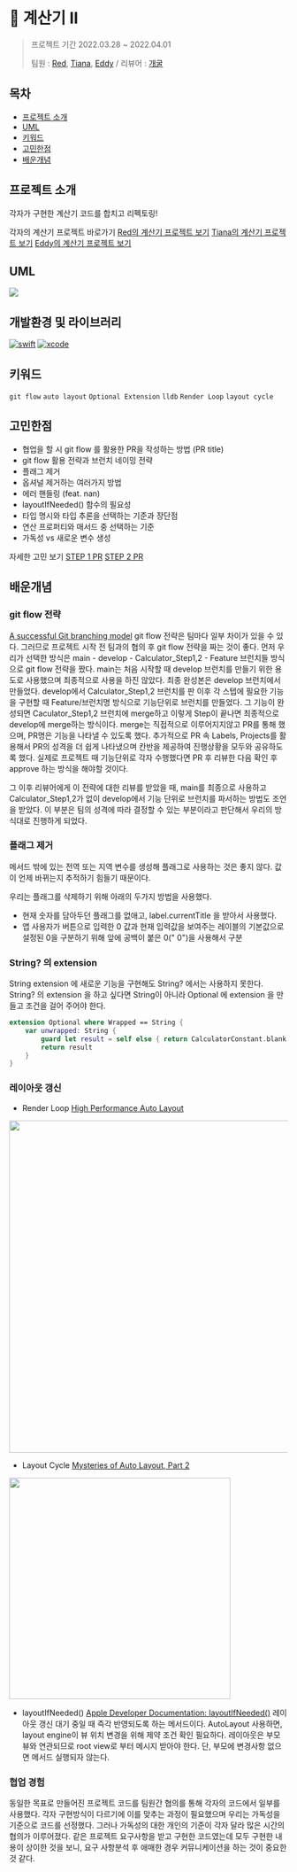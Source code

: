 # 🧮 계산기 II
>프로젝트 기간 2022.03.28 ~ 2022.04.01
>
>팀원 : [Red](https://github.com/cherrishRed), [Tiana](https://github.com/Kim-TaeHyun-A), [Eddy](https://github.com/kimkyunghun3) / 리뷰어 : [개굴](https://github.com/yoo-kie)

## 목차

- [프로젝트 소개](#프로젝트-소개)
- [UML](#UML)
- [키워드](#키워드)
- [고민한점](#고민한점)
- [배운개념](#배운개념)

## 프로젝트 소개
각자가 구현한 계산기 코드를 합치고 리펙토링!

각자의 계산기 프로젝트 바로가기
[Red의 계산기 프로젝트 보기](https://github.com/cherrishRed/ios-calculator-app)
[Tiana의 계산기 프로젝트 보기](https://github.com/Kim-TaeHyun-A/ios-calculator-app)
[Eddy의 계산기 프로젝트 보기](https://github.com/kimkyunghun3/ios-calculator-app/tree/Calculator2_Step1)

## UML
![](https://i.imgur.com/r7K9zbE.png)
## 개발환경 및 라이브러리
[![swift](https://img.shields.io/badge/swift-5.6-orange)]()
[![xcode](https://img.shields.io/badge/Xcode-13.3-blue)]()

## 키워드
`git flow` `auto layout` `Optional Extension` `lldb` `Render Loop` `layout cycle`

## 고민한점
* 협업을 할 시 git flow 를 활용한 PR을 작성하는 방법 (PR title)
* git flow 활용 전략과 브런치 네이밍 전략
* 플래그 제거
* 옵셔널 제거하는 여러가지 방법
* 에러 핸들링 (feat. nan)
* layoutIfNeeded() 함수의 필요성
* 타입 명시와 타입 추론을 선택하는 기준과 장단점
* 연산 프로퍼티와 매서드 중 선택하는 기준
* 가독성 vs 새로운 변수 생성

자세한 고민 보기
[STEP 1 PR](https://github.com/yagom-academy/ios-calculator-app/pull/214)
[STEP 2 PR](https://github.com/yagom-academy/ios-calculator-app/pull/228)

## 배운개념
### git flow 전략 
[A successful Git branching model](https://nvie.com/posts/a-successful-git-branching-model/)
 git flow 전략은 팀마다 일부 차이가 있을 수 있다. 그러므로 프로젝트 시작 전 팀과의 협의 후 git flow 전략을 짜는 것이 좋다.
 먼저 우리가 선택한 방식은 main - develop - Calculator_Step1,2 - Feature 브런치들 방식으로 git flow 전략을 짰다.
 main는 처음 시작할 때 develop 브런치를 만들기 위한 용도로 사용했으며 최종적으로 사용을 하진 않았다. 최종 완성본은 develop 브런치에서 만들었다.
 develop에서 Calculator_Step1,2 브런치를 판 이후 각 스텝에 필요한 기능을 구현할 때 Feature/브런치명 방식으로 기능단위로 브런치를 만들었다.
 그 기능이 완성되면 Caculator_Step1,2 브런치에 merge하고 이렇게 Step이 끝나면 최종적으로 develop에 merge하는 방식이다.
 merge는 직접적으로 이루어지지않고 PR를 통해 했으며, PR명은 기능을 나타낼 수 있도록 했다. 추가적으로 PR 속 Labels, Projects를 활용해서 PR의 성격을 더 쉽게 나타냈으며 칸반을 제공하여 진행상황을 모두와 공유하도록 했다.
 실제로 프로젝트 때 기능단위로 각자 수행했다면 PR 후 리뷰한 다음 확인 후 approve 하는 방식을 해야할 것이다.
 
 그 이후 리뷰어에게 이 전략에 대한 리뷰를 받았을 때, main를 최종으로 사용하고 Calculator_Step1,2가 없이 develop에서 기능 단위로 브런치를 파서하는 방법도 조언을 받았다. 이 부분은 팀의 성격에 따라 결정할 수 있는 부분이라고 판단해서 우리의 방식대로 진행하게 되었다.
 
### 플래그 제거
메서드 밖에 있는 전역 또는 지역 변수를 생성해 플래그로 사용하는 것은 좋지 않다. 값이 언제 바뀌는지 추적하기 힘들기 때문이다. 

우리는 플래그를 삭제하기 위해 아래의 두가지 방법을 사용했다.

* 현재 숫자를 담아두던 플래그를 없애고, label.currentTitle 을 받아서 사용했다. 
* 앱 사용자가 버튼으로 입력한 0 값과 현재 입력값을 보여주는 레이블의 기본값으로 설정된 0을 구분하기 위해 앞에 공백이 붙은 0(" 0")을 사용해서 구분

### String? 의 extension 
String extension 에 새로운 기능을 구현해도 String? 에서는 사용하지 못한다. 
String? 의 extension 을 하고 싶다면 String이 아니라 Optional 에 extension 을 만들고 조건을 걸어 주어야 한다.
```swift
extension Optional where Wrapped == String {
    var unwrapped: String {
        guard let result = self else { return CalculatorConstant.blank }
        return result
    }
}
```
    
### 레이아웃 갱신
* Render Loop
[High Performance Auto Layout](https://developer.apple.com/videos/play/wwdc2018/220/)
<img src="https://i.imgur.com/dNtM5l0.png" width="600">


* Layout Cycle
[Mysteries of Auto Layout, Part 2](https://developer.apple.com/videos/play/wwdc2015/219/)
<img src="https://i.imgur.com/Q9ZeG53.png" width="400">

* layoutIfNeeded()
[Apple Developer Documentation: layoutIfNeeded()](https://developer.apple.com/documentation/uikit/uiview/1622507-layoutifneeded)
레이아웃 갱신 대기 중일 때 즉각 반영되도록 하는 메서드이다.
AutoLayout 사용하면, layout engine이 뷰 위치 변경을 위해 제약 조건 확인 필요하다.
레이아웃은 부모 뷰와 연관되므로 root view로 부터 메시지 받아야 한다. 단, 부모에 변경사항 없으면 메서드 실행되자 않는다.

### 협업 경험
 동일한 목표로 만들어진 프로젝트 코드를 팀원간 협의를 통해 각자의 코드에서 일부를 사용했다. 
 각자 구현방식이 다르기에 이를 맞추는 과정이 필요했으며 우리는 가독성을 기준으로 코드를 선정했다.
 그러나 가독성의 대한 개인의 기준이 각자 달라 많은 시간의 협의가 이루어졌다. 
같은 프로젝트 요구사항을 받고 구현한 코드였는데 모두 구현한 내용이 상이한 것을 보니, 요구 사항분석 후 애매한 경우 커뮤니케이션을 하는 것이 중요한 것 같다.

